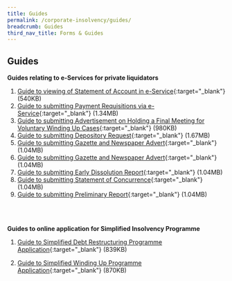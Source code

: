 ```yaml
---
title: Guides
permalink: /corporate-insolvency/guides/
breadcrumb: Guides
third_nav_title: Forms & Guides
---
```

Guides
---

**Guides relating to e-Services for private liquidators**<br>

1. [Guide to viewing of Statement of Account in e-Service](/files/guide%20to%20statement%20of%20accounts%20eservice.pdf){:target="_blank"} (540KB)<br>
2. [Guide to submitting Payment Requisitions via e-Service](/files/guide%20to%20payment%20requisition%20eservice.pdf){:target="_blank"} (1.34MB)<br>
3. [Guide to submitting Advertisement on Holding a Final Meeting for Voluntary Winding Up Cases](/files/guide%20to%20submitt%20advert%20final%20meeting%vw.pdf){:target="_blank"} (980KB)<br>
4. [Guide to submitting Depository Request](/files/guide%20depository%20request.pdf){:target="_blank"} (1.67MB)<br>
5. [Guide to submitting Gazette and Newspaper Advert](/files/guide%20to%20submit%20gazette%20and%20newspaper%20advert.pdf){:target="_blank"} (1.04MB)<br>
6. [Guide to submitting Gazette and Newspaper Advert](/files/guide%20to%20submit%20gazette%20and%20newspaper%20advert.pdf){:target="_blank"} (1.04MB)<br>
7. [Guide to submitting Early Dissolution Report](/files/guide%20to%20submit%20early%20dissolution%20report.pdf){:target="_blank"} (1.04MB)<br>
8. [Guide to submitting Statement of Concurrence](/files/guide%20to%20submit%20statement%20of%20concurrence.pdf){:target="_blank"} (1.04MB)<br>
9. [Guide to submitting Preliminary Report](/files/guide%20to%20submit%20statement%20of%20concurrence.pdf){:target="_blank"} (1.04MB)<br>
<br>
<br>


**Guides to online application for Simplified Insolvency Programme**<br>

1. [Guide to Simplified Debt Restructuring Programme Application](/files/Guide%20to%20SDRP%20Appln.pdf){:target="_blank"} (839KB)<br>

2. [Guide to Simplified Winding Up Programme Application](/files/Guide%20to%20SWUP%20Appln.pdf){:target="_blank"} (870KB)<br>